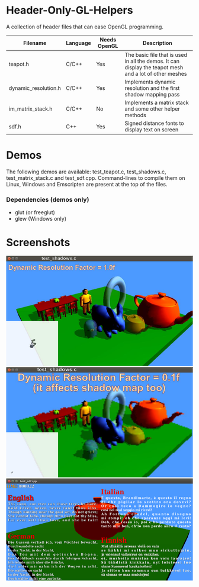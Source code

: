 # Header-Only-GL-Helpers
A collection of header files that can ease OpenGL programming.

Filename             | Language | Needs OpenGL | Description
---------------------|----------|--------------|-----------------------------------------------------------------
teapot.h             |   C/C++  |      Yes     | The basic file that is used in all the demos. It can display the teapot mesh and a lot of other meshes
dynamic_resolution.h |   C/C++  |      Yes     | Implements dynamic resolution and the first shadow mapping pass 
im_matrix_stack.h    |   C/C++  |      No      | Implements a matrix stack and some other helper methods
sdf.h                |   C++    |      Yes     | Signed distance fonts to display text on screen


# Demos
The following demos are available: test_teapot.c, test_shadows.c, test_matrix_stack.c and test_sdf.cpp.
Command-lines to compile them on Linux, Windows and Emscripten are present at the top of the files.

### Dependencies (demos only)
* glut (or freeglut)
* glew (Windows only)

# Screenshots
![test_shadows](./Screenshots/test_shadows.jpg)
![test_shadows_dr](./Screenshots/test_shadows_dr.jpg)
![test_sdf](./Screenshots/test_sdf.png)




